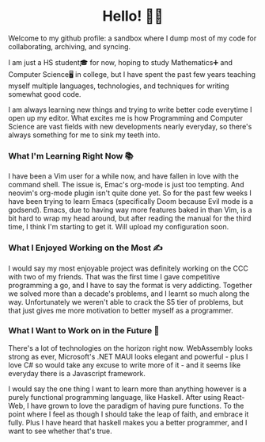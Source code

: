 

<!-- <div align="center">
  
<h2>aaqsr</h2>
  
</div> -->
<div align="center">
  <h1>Hello! 👋😄</h1>
</div>

Welcome to my github profile: a sandbox where I dump most of my code for collaborating, archiving, and syncing. 

I am just a HS student🎓 for now, hoping to study Mathematics➕ and Computer Science🖥 in college, but I have spent the past few years teaching myself multiple languages, technologies, and techniques for writing somewhat good code. 

I am always learning new things and trying to write better code everytime I open up my editor. What excites me is how Programming and Computer Science are vast fields with new developments nearly everyday, so there's always something for me to sink my teeth into.


### What I'm Learning Right Now 📚

I have been a Vim user for a while now, and have fallen in love with the command shell. The issue is, Emac's org-mode is just too tempting. And neovim's org-mode plugin isn't quite done yet. So for the past few weeks I have been trying to learn Emacs (specifically Doom because Evil mode is a godsend). Emacs, due to having way more features baked in than Vim, is a bit hard to wrap my head around, but after reading the manual for the third time, I think I'm starting to get it. Will upload my configuration soon.



### What I Enjoyed Working on the Most ✍️

I would say my most enjoyable project was definitely working on the CCC with two of my friends. That was the first time I gave competitive programming a go, and I have to say the format is very addicting. Together we solved more than a decade's problems, and I learnt so much along the way. Unfortunately we weren't able to crack the S5 tier of problems, but that just gives me more motivation to better myself as a programmer. 



### What I Want to Work on in the Future 🤔

There's a lot of technologies on the horizon right now. WebAssembly looks strong as ever, Microsoft's .NET MAUI looks elegant and powerful - plus I love C# so would take any excuse to write more of it - and it seems like everyday there is a Javascript framework. 

I would say the one thing I want to learn more than anything however is a purely functional programming language, like Haskell. After using React-Web, I have grown to love the paradigm of having pure functions. To the point where I feel as though I should take the leap of faith, and embrace it fully. Plus I have heard that haskell makes you a better programmer, and I want to see whether that's true. 




<!--
**aaqsr/aaqsr** is a ✨ _special_ ✨ repository because its `README.md` (this file) appears on your GitHub profile.

Here are some ideas to get you started:

- 🔭 I’m currently working on ...
- 🌱 I’m currently learning ...
- 👯 I’m looking to collaborate on ...
- 🤔 I’m looking for help with ...
- 💬 Ask me about ...
- 📫 How to reach me: ...
- 😄 Pronouns: ...
- ⚡ Fun fact: ...
-->

